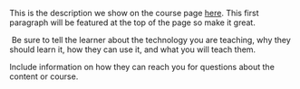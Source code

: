 This is the description we show on the course page [here](https://lab.github.com/soulsaellerr/dkkdklds). This first paragraph will be featured at the top of the page so make it great.
​

​
Be sure to tell the learner about the technology you are teaching, why they should learn it, how they can use it, and what you will teach them.
​


Include information on how they can reach you for questions about the content or course. 